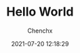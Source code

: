 ---
title: Hello World
author: Chenchx
top: true
cover: true
toc: true
mathjax: false
date: 2021-07-20 12:18:29
img:
coverImg:
password:
summary:
tags:
 - hexo
 - github
categories: 
---